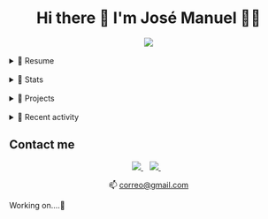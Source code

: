 <h1 align='center'>
  Hi there 👋 I'm José Manuel 👨‍💻
</h1>

<p align='center'>
  <a href="#"><img src="https://badges.pufler.dev/visits/JManuelIzRa/JManuelIzRa"></a>
</p>

<!-- <details align='center'>
  <summary>:zap: My workspace specs</summary>
</details>-->

<details>
  <summary>📃 Resume</summary>


## Education

📖 **Computer Science Engineering**\
📆 2019 - until now\
📍 **UCO - Escuela Politécnica Superior de Córdoba** Córdoba, España


## Skills

<img align="right" src="https://img.shields.io/badge/MARKDOWN-4479A1?style=for-the-badge&logo=markdown&logoColor=white" />
<img align="right" src="https://img.shields.io/badge/Java-ED8B00?style=for-the-badge&logo=java&logoColor=white" />
<img align="right" src="https://img.shields.io/badge/MySQL-00000F?style=for-the-badge&logo=mysql&logoColor=white" />
<img align="right" src="https://img.shields.io/badge/BASH-4EAA25?style=for-the-badge&logo=gnu-bash&logoColor=white" />
<img align="right" src="https://img.shields.io/badge/Python-3776AB?style=for-the-badge&logo=python&logoColor=white" />
<img align="right" src="https://img.shields.io/badge/C++-00599C?style=for-the-badge&logo=c%2B%2B&logoColor=white" />
<img align="right" src="https://img.shields.io/badge/C-A8B9CC?style=for-the-badge&logo=c&logoColor=white" />

**Programming**

<img align="right" src="https://img.shields.io/badge/Kali Linux-1793D1?style=for-the-badge&logo=kalilinux&logoColor=black" />
<img align="right" src="https://img.shields.io/badge/Ubuntu-E95420?style=for-the-badge&logo=ubuntu&logoColor=white" />
<img align="right" src="https://img.shields.io/badge/Windows-0078D6?style=for-the-badge&logo=windows&logoColor=white" />

**Operating Systems**

<img align="right" src="https://img.shields.io/badge/Visual_Studio-5C2D91?style=for-the-badge&logo=visual%20studio&logoColor=white" />
<img align="right" src="https://img.shields.io/badge/Eclipse-0078D6?style=for-the-badge&logo=eclipseide&logoColor=white" />

**IDE**

<img align="right" src="https://img.shields.io/badge/Postman-FF6C37?style=for-the-badge&logo=Postman&logoColor=white" />
<img align="right" src="https://img.shields.io/badge/conda-342B029.svg?&style=for-the-badge&logo=anaconda&logoColor=white" />
<img align="right" src="https://img.shields.io/badge/CMake-064F8C?style=for-the-badge&logo=cmake&logoColor=white
" />
<img align="right" src="https://img.shields.io/badge/GitKraken-179287?style=for-the-badge&logo=GitKraken&logoColor=white" />

**Frameworks**

<img align="right" src="https://img.shields.io/badge/Notion-000000?style=for-the-badge&logo=notion&logoColor=white" />
<img align="right" src="https://img.shields.io/badge/Trello-0052CC?style=for-the-badge&logo=trello&logoColor=white" />
<img align="right" src="https://img.shields.io/badge/GitKraken-179287?style=for-the-badge&logo=GitKraken&logoColor=white" />
<img align="right" src="https://img.shields.io/badge/Slack-179287?style=for-the-badge&logo=Slack&logoColor=white" />

**Office**

## Workspace Specs
<center>
<img align="middle" src="https://img.shields.io/badge/AMD-Ryzen_7_3700X-ED1C24?style=for-the-badge&logo=amd&logoColor=white" />
<img align="middle" src="https://img.shields.io/badge/NVIDIA-GTX1650-76B900?style=for-the-badge&logo=nvidia&logoColor=white" />
<img align="middle" src="https://img.shields.io/badge/hp-laptop-0096D6?style=for-the-badge&logo=hp&logoColor=white" />
</center>

</details>

<br />

<details>
  <summary>📃 Stats</summary>

<p>

## 📊 Github stats

  <img margin-left=10% src="https://github.com/JManuelIzRa/github-stats/blob/master/generated/overview.svg"></img>
  <img src="https://github.com/JManuelIzRa/github-stats/blob/master/generated/languages.svg"></img>

</p>

<br/>


<br/>
<br/>

## 🔥 Streak stats

<p align="center">
    <img alt="JManuelIzRa's streak" src="https://github-readme-streak-stats.herokuapp.com?user=JManuelIzRa&theme=ayu-light&hide_border=true&stroke=1A000078&currStreakNum=DD922A&sideNums=DD8B27&fire=DD0000&ring=DD7339"/>
  </a>
  <p align="center">🔥 Get streak stats for your profile at <a href="https://git.io/streak-stats">git.io/streak-stats</a></p>
</p>

</details>

<br/>

<details>
  <summary>📃 Projects</summary>

  Working on....:construction:

</details>

</br>

<details>
  <summary>📃 Recent activity</summary>

  
## 📊 I Spent My Time On

<!--START_SECTION:waka-->
```text
C++      4 hrs 3 mins    ████████████░░░░░░░░░░░░░   48.30 % 
CSS      2 hrs 3 mins    ██████░░░░░░░░░░░░░░░░░░░   24.45 % 
HTML     1 hr 9 mins     ███▒░░░░░░░░░░░░░░░░░░░░░   13.86 % 
Java     34 mins         █▓░░░░░░░░░░░░░░░░░░░░░░░   06.89 % 
Python   15 mins         ▓░░░░░░░░░░░░░░░░░░░░░░░░   02.99 % 
```
<!--END_SECTION:waka-->


<!--RECENT_ACTIVITY:start-->

1. ⭐ Starred [LinkedInLearning/cpp-avanzado-2825390](https://github.com/LinkedInLearning/cpp-avanzado-2825390)
2. ⭐ Starred [sorabhgandhi01/Proxy-Server](https://github.com/sorabhgandhi01/Proxy-Server)
3. 🔱 Forked [JManuelIzRa/ml-class](https://github.com/JManuelIzRa/ml-class) from [lukas/ml-class](https://github.com/lukas/ml-class)




<!--RECENT_ACTIVITY:end-->

</details>

## Contact me

<p align='center'>
  
  <a href="https://www.linkedin.com/in/jose-manuel-izquierdo-ramirez">
    <img src="https://img.shields.io/badge/linkedin-%230077B5.svg?&style=for-the-badge&logo=linkedin&logoColor=white" />
  </a>&nbsp;&nbsp;
  <a href="https://instagram.com">
    <img src="https://img.shields.io/badge/instagram-%23E4405F.svg?&style=for-the-badge&logo=instagram&logoColor=white" />        
  </a>&nbsp;&nbsp;

  <p align='center'>
  📫 <a href='mailto:@gmail.com'>correo@gmail.com</a>
</p>

</p>

Working on....:construction:
